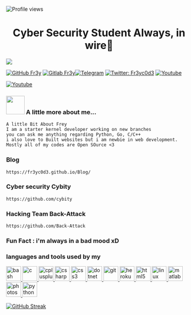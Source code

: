![Profile views](https://komarev.com/ghpvc/?username=fr3y&color=blue&style=flat-square&label=Profile+Views)

<h1 align="center">Cyber Security Student Always, in wire🐉</h1>

<img src="https://telegra.ph/file/43a728da685ed11e4d23e.png">


[![GitHub Fr3y](https://img.shields.io/badge/GitHub-100000?style=for-the-badge&logo=github&logoColor=white)](https://github.com/Fr3y)
[![Gitlab Fr3y](https://img.shields.io/badge/GitLab-330F63?style=for-the-badge&logo=gitlab&logoColor=white)](https://gitlab.com/Fr3y)[![Telegram](https://img.shields.io/badge/Telegram-2CA5E0?style=for-the-badge&logo=telegram&logoColor=white)](https://t.me/fr3yc0d3)
[![Twitter: Fr3yc0d3](https://img.shields.io/badge/Twitter-1DA1F2?style=for-the-badge&logo=twitter&logoColor=white)](https://twitter.com/Fr3yc0d3)
[![Youtube](https://img.shields.io/badge/YouTube:-FR3YC0D3-FF0000?style=for-the-badge&logo=youtube:-FR3YC0D3&logoColor=white)](https://www.youtube.com/c/fr3yc0d3)
<p align="left">
  <a href="https://www.youtube.com/channel/Fr3yc0d3"><img alt="Youtube" title="Youtube" src="https://img.shields.io/badge/-Subscribe-red?style=for-the-badge&logo=youtube&logoColor=white"/></a>



### <img src="https://media.giphy.com/media/VgCDAzcKvsR6OM0uWg/giphy.gif" width="50"> A little more about me...  

```
A little Bit About Frey
I am a starter kernel developer working on new branches
you can ask me anything regarding Python, Go, C/C++
i also love to Built websites but i am newbie in web development.
Mostly all of my codes are Open SOurce <3

```

### Blog

``` 
https://fr3yc0d3.github.io/Blog/ 

```` 

### Cyber security Cybity

```
https://github.com/cybity

```

### Hacking Team Back-Attack

```
https://github.com/Back-Attack

```

### Fun Fact : i'm always in a bad mood xD

<h3 align="left">languages and tools used by my</h3>
</a> <a href="https://github.com/Fr3y/" target="_blank"> <img src="https://www.vectorlogo.zone/logos/gnu_bash/gnu_bash-icon.svg" alt="bash" width="40" height="40"/> </a> <a href="https://github.com/Fr3y/" target="_blank"> <img src="https://raw.githubusercontent.com/devicons/devicon/master/icons/c/c-original.svg" alt="c" width="40" height="40"/> </a> <a href="https://www.w3schools.com/cpp/" target="_blank"> <img src="https://raw.githubusercontent.com/devicons/devicon/master/icons/cplusplus/cplusplus-original.svg" alt="cplusplus" width="40" height="40"/> </a> <a href="https://www.w3schools.com/cs/" target="_blank"> <img src="https://raw.githubusercontent.com/devicons/devicon/master/icons/csharp/csharp-original.svg" alt="csharp" width="40" height="40"/> </a> <a href="https://www.w3schools.com/css/" target="_blank"> <img src="https://raw.githubusercontent.com/devicons/devicon/master/icons/css3/css3-original-wordmark.svg" alt="css3" width="40" height="40"/> </a> <a href="https://dotnet.microsoft.com/" target="_blank"> <img src="https://raw.githubusercontent.com/devicons/devicon/master/icons/dot-net/dot-net-original-wordmark.svg" alt="dotnet" width="40" height="40"/> </a> <a href="https://git-scm.com/" target="_blank"> <img src="https://www.vectorlogo.zone/logos/git-scm/git-scm-icon.svg" alt="git" width="40" height="40"/> </a> <a href="https://heroku.com" target="_blank"> <img src="https://www.vectorlogo.zone/logos/heroku/heroku-icon.svg" alt="heroku" width="40" height="40"/> </a> <a href="https://www.w3.org/html/" target="_blank"> <img src="https://raw.githubusercontent.com/devicons/devicon/master/icons/html5/html5-original-wordmark.svg" alt="html5" width="40" height="40"/> </a> <a href="https://www.linux.org/" target="_blank"> <img src="https://raw.githubusercontent.com/devicons/devicon/master/icons/linux/linux-original.svg" alt="linux" width="40" height="40"/> </a> <a href="https://www.mathworks.com/" target="_blank"> <img src="https://upload.wikimedia.org/wikipedia/commons/2/21/Matlab_Logo.png" alt="matlab" width="40" height="40"/> </a> <a href="https://www.photoshop.com/en" target="_blank"> <img src="https://raw.githubusercontent.com/devicons/devicon/master/icons/photoshop/photoshop-line.svg" alt="photoshop" width="40" height="40"/> </a> <a href="https://www.python.org" target="_blank"> <img src="https://raw.githubusercontent.com/devicons/devicon/master/icons/python/python-original.svg" alt="python" width="40" height="40"/> </a> </p>


[![GitHub Streak](https://github-readme-streak-stats.herokuapp.com/?user=Fr3y&theme=chartreuse-dark)](https://git.io/streak-stats)


